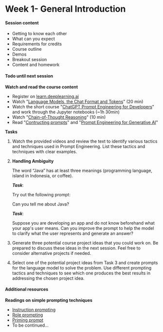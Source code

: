 # Week 1- General Introduction



#### Session content

* Getting to know each other
* What can you expect
* Requirements for credits
* Course outline
* Demos
* Breakout session
* Content and homework

#### Todo until next session

**Watch and read the course content**

* Register on [learn.deeplearning.ai](https://learn.deeplearning.ai/)
* Watch "[Language Models, the Chat Format and Tokens](https://learn.deeplearning.ai/chatgpt-building-system/lesson/2/language-models,-the-chat-format-and-tokens)" (20 min)
* Watch the short course "[ChatGPT Prompt Engineering for Developers](https://learn.deeplearning.ai/chatgpt-prompt-eng)" and work through the Jupyter notebooks (\~1h 30min)
* Watch "[Chain-of-Thought Reasoning](https://learn.deeplearning.ai/chatgpt-building-system/lesson/5/chain-of-thought-reasoning)" (10 min)
* Read "[Contructing prompts](https://docs.cohere.com/docs/constructing-prompts)" and "[Prompt Engineering for Generative AI](https://developers.google.com/machine-learning/resources/prompt-eng?hl=en)"

**Tasks**

1. Watch the provided videos and review the text to identify various tactics and techniques used in Prompt Engineering. List these tactics and techniques with clear examples.
2.  **Handling Ambiguity**

    The word “Java” has at least three meanings (programming language, island in Indonesia, or coffee).

    _**Task**_:

    Try out the following prompt:

    Can you tell me about Java?

    _**Task**_:

    Suppose you are developing an app and do not know beforehand what your app's user means. Can you improve the prompt to help the model to clarify what the user represents and generate an answer?
3. Generate three potential course project ideas that you could work on. Be prepared to discuss these ideas in the next session. Feel free to consider alternative projects if needed.
4. Select one of the potential project ideas from Task 3 and create prompts for the language model to solve the problem. Use different prompting tactics and techniques to see which one produces the best results in addressing the chosen project idea.

#### Additional resources

**Readings on simple prompting techniques**

* [Instruction prompting](https://learnprompting.org/docs/basics/instructions)
* [Role prompting](https://learnprompting.org/docs/basics/roles)
* [Priming prompt](https://learnprompting.org/docs/basics/priming\_prompt)
* To be continued...

